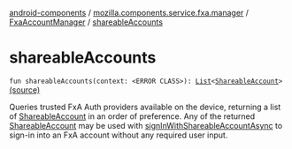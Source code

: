 [android-components](../../index.md) / [mozilla.components.service.fxa.manager](../index.md) / [FxaAccountManager](index.md) / [shareableAccounts](./shareable-accounts.md)

# shareableAccounts

`fun shareableAccounts(context: <ERROR CLASS>): `[`List`](https://kotlinlang.org/api/latest/jvm/stdlib/kotlin.collections/-list/index.html)`<`[`ShareableAccount`](../../mozilla.components.service.fxa.sharing/-shareable-account/index.md)`>` [(source)](https://github.com/mozilla-mobile/android-components/blob/master/components/service/firefox-accounts/src/main/java/mozilla/components/service/fxa/manager/FxaAccountManager.kt#L256)

Queries trusted FxA Auth providers available on the device, returning a list of [ShareableAccount](../../mozilla.components.service.fxa.sharing/-shareable-account/index.md)
in an order of preference. Any of the returned [ShareableAccount](../../mozilla.components.service.fxa.sharing/-shareable-account/index.md) may be used with
[signInWithShareableAccountAsync](sign-in-with-shareable-account-async.md) to sign-in into an FxA account without any required user input.


